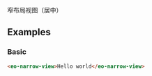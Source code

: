 窄布局视图（居中）

## Examples

### Basic

```html preview
<eo-narrow-view>Hello world</eo-narrow-view>
```
